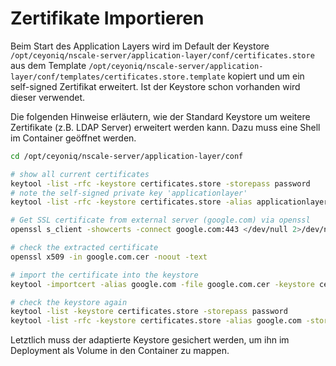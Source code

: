 # Zertifikate Importieren

Beim Start des Application Layers wird im Default der Keystore
`/opt/ceyoniq/nscale-server/application-layer/conf/certificates.store`
aus dem Template
`/opt/ceyoniq/nscale-server/application-layer/conf/templates/certificates.store.template` kopiert
und um ein self-signed Zertifikat erweitert.
Ist der Keystore schon vorhanden wird dieser verwendet.

Die folgenden Hinweise erläutern, wie der Standard Keystore um weitere Zertifikate (z.B. LDAP Server)
erweitert werden kann. Dazu muss eine Shell im Container geöffnet werden.

```bash
cd /opt/ceyoniq/nscale-server/application-layer/conf

# show all current certificates
keytool -list -rfc -keystore certificates.store -storepass password
# note the self-signed private key 'applicationlayer'
keytool -list -rfc -keystore certificates.store -alias applicationlayer -storepass password

# Get SSL certificate from external server (google.com) via openssl
openssl s_client -showcerts -connect google.com:443 </dev/null 2>/dev/null | openssl x509 -outform PEM > google.com.cer

# check the extracted certificate
openssl x509 -in google.com.cer -noout -text

# import the certificate into the keystore
keytool -importcert -alias google.com -file google.com.cer -keystore certificates.store -storepass password -noprompt

# check the keystore again
keytool -list -keystore certificates.store -storepass password
keytool -list -rfc -keystore certificates.store -alias google.com -storepass password
```

Letztlich muss der adaptierte Keystore gesichert werden, um ihn im Deployment als Volume in den Container zu mappen.